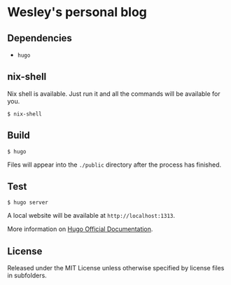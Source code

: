 # Wesley's personal blog

## Dependencies

- `hugo`

## nix-shell

Nix shell is available. Just run it and all the commands will be available for
you.

```
$ nix-shell
```

## Build

```
$ hugo
```

Files will appear into the `./public` directory after the process has finished.

## Test

```
$ hugo server
```

A local website will be available at `http://localhost:1313`.

More information on [Hugo Official Documentation](https://gohugo.io/documentation).

## License

Released under the MIT License unless otherwise specified by license files in subfolders.

